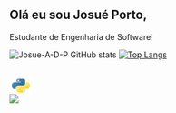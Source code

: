 ## Olá eu sou Josué Porto, 
Estudante de Engenharia de Software!

![Josue-A-D-P GitHub stats](https://github-readme-stats.vercel.app/api?username=Josue-A-D-P&show_icons=true&bg_color=00000000)
[![Top Langs](https://github-readme-stats.vercel.app/api/top-langs/?username=Josue-A-D-P&size_weight=0.5&count_weight=0.5&bg_color=00000000)](https://github.com/anuraghazra/github-readme-stats)

<div style="display: inline_block"><br>

  <img align="center" alt="Josue-Python" height="30" width="40" src="https://raw.githubusercontent.com/devicons/devicon/master/icons/python/python-original.svg"/>
<div> 
  <a href="https://www.linkedin.com/in/josu%C3%A9-porto-b24a39220/" target="_blank"><img src="https://img.shields.io/badge/-LinkedIn-%230077B5?style=for-the-badge&logo=linkedin&logoColor=white" target="_blank"></a>   
</div>
